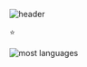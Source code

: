 ![header](https://capsule-render.vercel.app/api?type=egg&color=gradient&height=300&section=header&text=Good%20to%20see%20you%20%F0%9F%A4%97)

:star: 

![most languages](https://github-readme-stats.vercel.app/api/top-langs/?username={github_username}&layout=compact)

<!--
**SonJH7/SonJH7** is a ✨ _special_ ✨ repository because its `README.md` (this file) appears on your GitHub profile.



Here are some ideas to get you started:

- 🔭 I’m currently working on ...
- 🌱 I’m currently learning ...
- 👯 I’m looking to collaborate on ...
- 🤔 I’m looking for help with ...
- 💬 Ask me about ...
- 📫 How to reach me: ...
- 😄 Pronouns: ...
- ⚡ Fun fact: ...
-->

